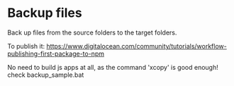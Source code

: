# Backup files
Back up files from the source folders to the target folders. 

To publish it: https://www.digitalocean.com/community/tutorials/workflow-publishing-first-package-to-npm

No need to build js apps at all, as the command 'xcopy' is good enough!
check backup_sample.bat